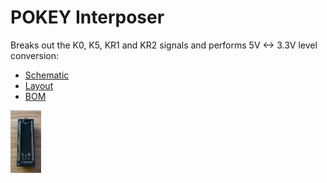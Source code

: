 # POKEY Interposer

Breaks out the K0, K5, KR1 and KR2 signals and performs 5V <-> 3.3V level conversion:

- [Schematic](/pdf/pokey-interposer-schematic.pdf)
- [Layout](/pdf/pokey-interposer-layout.pdf)
- [BOM](/pdf/pokey-interposer-bom.md)

<img src="/jpeg/keyboard-usb/pokey-interposer.jpeg" height="100">
